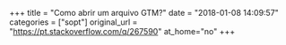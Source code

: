 +++
title = "Como abrir um arquivo GTM?"
date = "2018-01-08 14:09:57"
categories = ["sopt"]
original_url = "https://pt.stackoverflow.com/q/267590"
at_home="no"
+++

